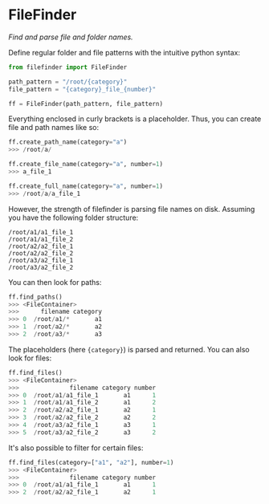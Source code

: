 # FileFinder

_Find and parse file and folder names._

Define regular folder and file patterns with the intuitive python syntax:

```python
from filefinder import FileFinder

path_pattern = "/root/{category}"
file_pattern = "{category}_file_{number}"

ff = FileFinder(path_pattern, file_pattern)
```

Everything enclosed in curly brackets is a placeholder. Thus, you can create file and
path names like so:

```python
ff.create_path_name(category="a")
>>> /root/a/

ff.create_file_name(category="a", number=1)
>>> a_file_1

ff.create_full_name(category="a", number=1)
>>> /root/a/a_file_1
```

However, the strength of filefinder is parsing file names on disk. Assuming you have the
following folder structure:

```
/root/a1/a1_file_1
/root/a1/a1_file_2
/root/a2/a2_file_1
/root/a2/a2_file_2
/root/a3/a2_file_1
/root/a3/a2_file_2
```

You can then look for paths:

```python
ff.find_paths()
>>> <FileContainer>
>>>      filename category
>>> 0  /root/a1/*       a1
>>> 1  /root/a2/*       a2
>>> 2  /root/a3/*       a3
```
The placeholders (here `{category}`) is parsed and returned. You can also look for
files:

```python
ff.find_files()
>>> <FileContainer>
>>>              filename category number
>>> 0  /root/a1/a1_file_1       a1      1
>>> 1  /root/a1/a1_file_2       a1      2
>>> 2  /root/a2/a2_file_1       a2      1
>>> 3  /root/a2/a2_file_2       a2      2
>>> 4  /root/a3/a2_file_1       a3      1
>>> 5  /root/a3/a2_file_2       a3      2
```

It's also possible to filter for certain files:
```python
ff.find_files(category=["a1", "a2"], number=1)
>>> <FileContainer>
>>>              filename category number
>>> 0  /root/a1/a1_file_1       a1      1
>>> 2  /root/a2/a2_file_1       a2      1
```
